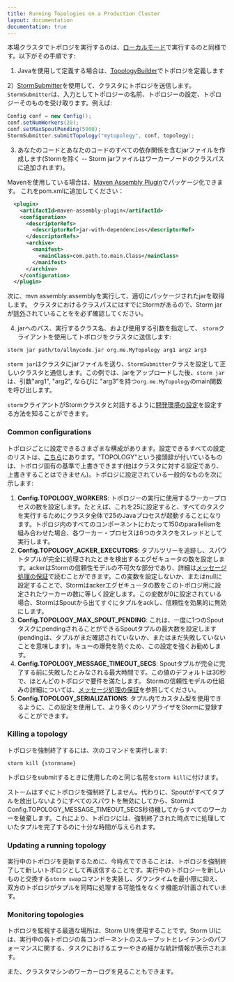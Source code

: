 ```yaml
---
title: Running Topologies on a Production Cluster
layout: documentation
documentation: true
---
```

本場クラスタでトポロジを実行するのは、[ローカルモード](Local-mode.html)で実行するのと同様です。以下がその手順です:

1) Javaを使用して定義する場合は、[TopologyBuilder](javadocs/org/apache/storm/topology/TopologyBuilder.html)でトポロジを定義します

2）[StormSubmitter](javadocs/org/apache/storm/StormSubmitter.html)を使用して、クラスタにトポロジを送信します。`StormSubmitter`は、入力としてトポロジーの名前、トポロジーの設定、トポロジーそのものを受け取ります。例えば:

```java
Config conf = new Config();
conf.setNumWorkers(20);
conf.setMaxSpoutPending(5000);
StormSubmitter.submitTopology("mytopology", conf, topology);
```

3) あなたのコードとあなたのコードのすべての依存関係を含むjarファイルを作成します(Stormを除く -- Storm jarファイルはワーカーノードのクラスパスに追加されます)。

Mavenを使用している場合は、[Maven Assembly Plugin](http://maven.apache.org/plugins/maven-assembly-plugin/)でパッケージ化できます。 これをpom.xmlに追加してください：

```xml
  <plugin>
    <artifactId>maven-assembly-plugin</artifactId>
    <configuration>
      <descriptorRefs>  
        <descriptorRef>jar-with-dependencies</descriptorRef>
      </descriptorRefs>
      <archive>
        <manifest>
          <mainClass>com.path.to.main.Class</mainClass>
        </manifest>
      </archive>
    </configuration>
  </plugin>
```
次に、mvn assembly:assemblyを実行して、適切にパッケージされたjarを取得します。 クラスタにおけるクラスパスにはすでにStormがあるので、Storm jarが[除外](http://maven.apache.org/plugins/maven-assembly-plugin/examples/single/including-and-excluding-artifacts.html)されていることをを必ず確認してください。

4) jarへのパス、実行するクラス名、および使用する引数を指定して、 `storm`クライアントを使用してトポロジをクラスタに送信します:

`storm jar path/to/allmycode.jar org.me.MyTopology arg1 arg2 arg3`

`storm jar`はクラスタにjarファイルを送り、`StormSubmitter`クラスを設定して正しいクラスタと通信します。この例では、jarをアップロードした後、`storm jar`は、引数"arg1", "arg2", ならびに "arg3"を持つ`org.me.MyTopology`のmain関数を呼び出します。

`storm`クライアントがStormクラスタと対話するように[開発環境の設定](Setting-up-development-environment.html)を設定する方法を知ることができます。

### Common configurations

トポロジごとに設定できるさまざまな構成があります。設定できるすべての設定のリストは、[こちら](javadocs/org/apache/storm/Config.html)にあります。"TOPOLOGY"という接頭辞が付いているものは、トポロジ固有の基準で上書きできます(他はクラスタに対する設定であり、上書きすることはできません)。トポロジに設定されている一般的なものを次に示します:

1. **Config.TOPOLOGY_WORKERS**: トポロジーの実行に使用するワーカープロセスの数を設定します。たとえば、これを25に設定すると、すべてのタスクを実行するためにクラスタ全体で25のJavaプロセスが起動することになります。トポロジ内のすべてのコンポーネントにわたって150のparallelismを組み合わせた場合、各ワーカー・プロセスは6つのタスクをスレッドとして実行します。
2. **Config.TOPOLOGY_ACKER_EXECUTORS**: タプルツリーを追跡し、スパウトタプルが完全に処理されたときを検出するエグゼキュータの数を設定します。ackerはStormの信頼性モデルの不可欠な部分であり、詳細は[メッセージ処理の保証](Guaranteeing-message-processing.html)で読むことができます。この変数を設定しないか、またはnullに設定することで、Stormはackerエグゼキュータの数をこのトポロジ用に設定されたワーカーの数に等しく設定します。この変数が0に設定されている場合、StormはSpoutから出てすぐにタプルをackし、信頼性を効果的に無効にします。
3. **Config.TOPOLOGY_MAX_SPOUT_PENDING**: これは、一度に1つのSpoutタスクにpendingされることができるSpoutタプルの最大数を設定します(pendingは、タプルがまだ確認されていないか、またはまだ失敗していないことを意味します)。キューの爆発を防ぐため、この設定を強くお勧めします。
4. **Config.TOPOLOGY_MESSAGE_TIMEOUT_SECS**: Spoutタプルが完全に完了する前に失敗したとみなされる最大時間です。この値のデフォルトは30秒で、ほとんどのトポロジで要件を満たします。 Stormの信頼性モデルの仕組みの詳細については、[メッセージ処理の保証](Guaranteeing-message-processing.html)を参照してください。
5. **Config.TOPOLOGY_SERIALIZATIONS**: タプル内でカスタム型を使用できるように、この設定を使用して、より多くのシリアライザをStormに登録することができます。


### Killing a topology

トポロジを強制終了するには、次のコマンドを実行します:

`storm kill {stormname}`

トポロジをsubmitするときに使用したのと同じ名前を`storm kill`に付けます。

ストームはすぐにトポロジを強制終了しません。代わりに、Spoutがすべてタプルを放出しないようにすべてのスパウトを無効にしてから、StormはConfig.TOPOLOGY_MESSAGE_TIMEOUT_SECS秒待機してからすべてのワーカーを破棄します。これにより、トポロジには、強制終了された時点でに処理していたタプルを完了するのに十分な時間が与えられます。

### Updating a running topology

実行中のトポロジを更新するために、今時点でできることは、トポロジを強制終了して新しいトポロジとして再送信することです。実行中のトポロジーを新しいものと交換する`storm swap`コマンドを実装し、ダウンタイムを最小限に抑え、双方のトポロジがタプルを同時に処理する可能性をなくす機能が計画されています。

### Monitoring topologies

トポロジを監視する最適な場所は、Storm UIを使用することです。Storm UIには、実行中の各トポロジの各コンポーネントのスループットとレイテンシのパフォーマンスに関する、タスクにおけるエラーやきめ細かな統計情報が表示されます。

また、クラスタマシンのワーカーログを見ることもできます。
